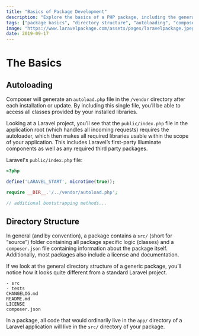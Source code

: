 ```yaml
---
title: "Basics of Package Development"
description: "Explore the basics of a PHP package, including the general directory structure, composer.json and autoloading."
tags: ["package basics", "directory structure", "autoloading", "composer"]
image: "https://www.laravelpackage.com/assets/pages/laravelpackage.jpeg"
date: 2019-09-17
---
```


# The Basics

## Autoloading

Composer will generate an `autoload.php` file in the `/vendor` directory after each installation or update. By including this single file, you’ll be able to access all classes provided by your installed libraries.

Looking at a Laravel project, you’ll see that the `public/index.php` file in the application root (which handles all incoming requests) requires the autoloader, which then makes all required libraries usable within the scope of your application. This includes Laravel’s first-party Illuminate components as well as any required third party packages.

Laravel's `public/index.php` file:

```php title="public/index.php"
<?php

define('LARAVEL_START', microtime(true));

require __DIR__.'/../vendor/autoload.php';

// additional bootstrapping methods...
```

## Directory Structure

In general (and by convention), a package contains a `src/` (short for “source”) folder containing all package specific logic (classes) and a `composer.json` file containing information about the package itself. Additionally, most packages also include a license and documentation.

If we look at the general directory structure of a generic package, you’ll notice how it looks quite different from a standard Laravel project.

```
- src
- tests
CHANGELOG.md
README.md
LICENSE
composer.json
```

In a package, all code that would ordinarily live in the `app/` directory of a Laravel application will live in the `src/` directory of your package.

